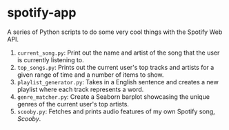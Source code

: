 # spotify-app
A series of Python scripts to do some very cool things with the Spotify Web API.
1. `current_song.py`: Print out the name and artist of the song that the user is currently listening to.
2. `top_songs.py`: Prints out the current user's top tracks and artists for a given range of time and a number of items to show.
3. `playlist_generator.py`: Takes in a English sentence and creates a new playlist where each track represents a word.
4. `genre_matcher.py`: Create a Seaborn barplot showcasing the unique genres of the current user's top artists.
5. `scooby.py`: Fetches and prints audio features of my own Spotify song, *Scooby*.
